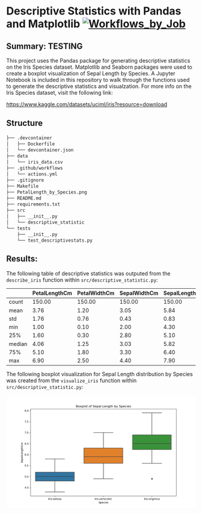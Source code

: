 # Descriptive Statistics with Pandas and Matplotlib   [![Workflows_by_Job](https://github.com/nogibjj/mjh140_IndividualProject1/actions/workflows/workflow.yml/badge.svg)](https://github.com/nogibjj/mjh140_IndividualProject1/actions/workflows/workflow.yml)



## Summary: TESTING

This project uses the Pandas package for generating descriptive statistics on the Iris Species dataset. Matplotlib and Seaborn packages were used to create a boxplot visualization of Sepal Length by Species. A Jupyter Notebook is included in this repository to walk through the functions used to generate the descriptive statistics and visualzation. For more info on the Iris Species dataset, visit the following link:

https://www.kaggle.com/datasets/uciml/iris?resource=download

## Structure

```text
├── .devcontainer
│   ├── Dockerfile
│   └── devcontainer.json
├── data
│   └── iris_data.csv
├── .github/workflows
│   └── actions.yml
├── .gitignore
├── Makefile
├── PetalLength_by_Species.png
├── README.md
├── requirements.txt
├── src
│   ├── __init__.py
│   └── descriptive_statistic
└── tests
    ├── __init__.py
    └── test_descriptivestats.py

```

## Results:

The following table of descriptive statistics was outputed from the `describe_iris` function within `src/descriptive_statistic.py`:

|          | PetalLengthCm | PetalWidthCm | SepalWidthCm | SepalLengthCm |
| -------- | ------------- | ------------ | ------------ | ------------- |
|count     |    150.00     |   150.00    |   150.00     |    150.00 |
|mean      |      3.76     |     1.20    |     3.05     |      5.84 |
|std       |      1.76     |     0.76    |     0.43     |      0.83 |
|min       |      1.00     |     0.10    |     2.00     |      4.30 |
|25%       |      1.60     |     0.30    |     2.80     |      5.10 |
|median    |      4.06     |     1.25    |     3.03     |      5.82 |
|75%       |      5.10     |     1.80    |     3.30     |      6.40 |
|max       |      6.90     |     2.50    |     4.40     |      7.90 |


The following boxplot visualization for Sepal Length distribution by Species was created from the `visualize_iris` function within `src/descriptive_statistic.py`:

<p align = "center"><img src = "https://github.com/nogibjj/mjh140---MiniProject2/blob/main/SepalLength_by_Species.png" width = 500px></p>
